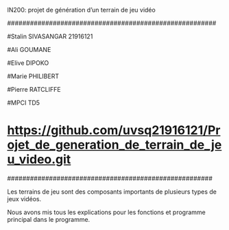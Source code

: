 IN200: projet de génération d’un terrain de jeu vidéo

#######################################################

#Stalin SIVASANGAR 21916121

#Ali GOUMANE

#Elive DIPOKO

#Marie PHILIBERT

#Pierre RATCLIFFE

#MPCI TD5
# https://github.com/uvsq21916121/Projet_de_generation_de_terrain_de_jeu_video.git

######################################################

Les terrains de jeu sont des composants importants de plusieurs types de jeux vidéos.

 Nous avons mis tous les explications pour les fonctions et programme principal dans le programme.
